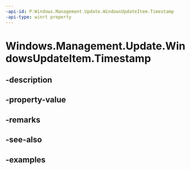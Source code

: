 ```yaml
---
-api-id: P:Windows.Management.Update.WindowsUpdateItem.Timestamp
-api-type: winrt property
---
```


# Windows.Management.Update.WindowsUpdateItem.Timestamp

<!--
public System.DateTimeOffset Timestamp { get; }
-->


## -description

## -property-value

## -remarks

## -see-also

## -examples


